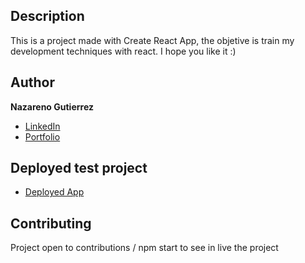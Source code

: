 ## Description
This is a project made with Create React App, the objetive is train my development techniques with react. I hope you like it :)

## Author
**Nazareno Gutierrez**

* [LinkedIn](https://www.linkedin.com/in/nazarenogutierrezoficial)
* [Portfolio]()

## Deployed test project
- [Deployed App](https://tasks-app-react.herokuapp.com/)

## Contributing
Project open to contributions /
npm start to see in live the project
